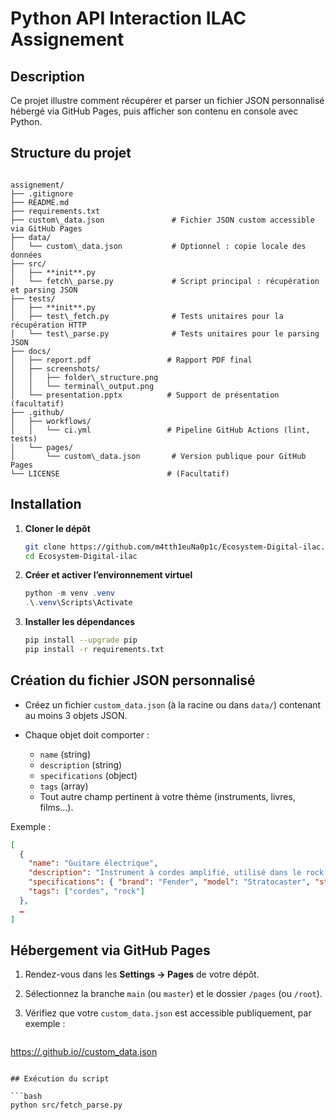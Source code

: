 # Python API Interaction ILAC Assignement

## Description

Ce projet illustre comment récupérer et parser un fichier JSON personnalisé hébergé via GitHub Pages, puis afficher son contenu en console avec Python.

## Structure du projet

```

assignement/
├── .gitignore
├── README.md
├── requirements.txt
├── custom\_data.json               # Fichier JSON custom accessible via GitHub Pages
├── data/
│   └── custom\_data.json           # Optionnel : copie locale des données
├── src/
│   ├── **init**.py
│   └── fetch\_parse.py             # Script principal : récupération et parsing JSON
├── tests/
│   ├── **init**.py
│   ├── test\_fetch.py              # Tests unitaires pour la récupération HTTP
│   └── test\_parse.py              # Tests unitaires pour le parsing JSON
├── docs/
│   ├── report.pdf                 # Rapport PDF final
│   ├── screenshots/
│   │   ├── folder\_structure.png
│   │   └── terminal\_output.png
│   └── presentation.pptx          # Support de présentation (facultatif)
├── .github/
│   ├── workflows/
│   │   └── ci.yml                 # Pipeline GitHub Actions (lint, tests)
│   └── pages/
│       └── custom\_data.json       # Version publique pour GitHub Pages
└── LICENSE                        # (Facultatif)

```

## Installation

1. **Cloner le dépôt**  
   ```bash
   git clone https://github.com/m4tth1euNa0p1c/Ecosystem-Digital-ilac.git
   cd Ecosystem-Digital-ilac
   ```

2. **Créer et activer l’environnement virtuel**

   ```powershell
   python -m venv .venv
   .\.venv\Scripts\Activate
   ```

3. **Installer les dépendances**

   ```bash
   pip install --upgrade pip
   pip install -r requirements.txt
   ```

## Création du fichier JSON personnalisé

* Créez un fichier `custom_data.json` (à la racine ou dans `data/`) contenant au moins 3 objets JSON.
* Chaque objet doit comporter :

  * `name` (string)
  * `description` (string)
  * `specifications` (object)
  * `tags` (array)
  * Tout autre champ pertinent à votre thème (instruments, livres, films…).

Exemple :

```json
[
  {
    "name": "Guitare électrique",
    "description": "Instrument à cordes amplifié, utilisé dans le rock.",
    "specifications": { "brand": "Fender", "model": "Stratocaster", "strings": 6 },
    "tags": ["cordes", "rock"]
  },
  …
]
```

## Hébergement via GitHub Pages

1. Rendez-vous dans les **Settings → Pages** de votre dépôt.
2. Sélectionnez la branche `main` (ou `master`) et le dossier `/pages` (ou `/root`).
3. Vérifiez que votre `custom_data.json` est accessible publiquement, par exemple :

   ```
[   https://<username>.github.io/<repository-name>/custom_data.json](https://github.com/m4tth1euNa0p1c/Ecosystem-Digital-ilac/blob/main/custom_data.json)
   ```

## Exécution du script

```bash
python src/fetch_parse.py
```